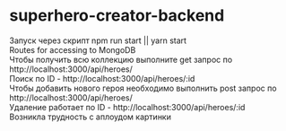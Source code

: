 # superhero-creator-backend
Запуск через скрипт npm run start || yarn start <br>
Routes for accessing to MongoDB <br>
Чтобы получить всю коллекцию выполните get запрос по http://localhost:3000/api/heroes/ <br>
Поиск по ID - http://localhost:3000/api/heroes/:id <br>
Чтобы добавить нового героя необходимо выполнить post запрос по http://localhost:3000/api/heroes/ <br>
Удаление работает по ID - http://localhost:3000/api/heroes/:id <br>
Возникла трудность с аплоудом картинки <br>
